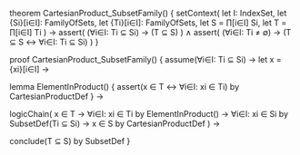theorem CartesianProduct_SubsetFamily() {
  setContext(
    let I: IndexSet,
    let {Si}[i∈I]: FamilyOfSets,
    let {Ti}[i∈I]: FamilyOfSets,
    let S = ∏[i∈I] Si,
    let T = ∏[i∈I] Ti
  ) →
  assert(
    (∀i∈I: Ti ⊆ Si) → (T ⊆ S)
  ) ∧
  assert(
    (∀i∈I: Ti ≠ ∅) → (T ⊆ S ↔ ∀i∈I: Ti ⊆ Si)
  )
}

proof CartesianProduct_SubsetFamily() {
  assume(∀i∈I: Ti ⊆ Si) →
  let x = {xi}[i∈I] →
  
  lemma ElementInProduct() {
    assert(x ∈ T ↔ ∀i∈I: xi ∈ Ti) by CartesianProductDef
  } →
  
  logicChain(
    x ∈ T →
    ∀i∈I: xi ∈ Ti by ElementInProduct() →
    ∀i∈I: xi ∈ Si by SubsetDef(Ti ⊆ Si) →
    x ∈ S by CartesianProductDef
  ) →
  
  conclude(T ⊆ S) by SubsetDef
}